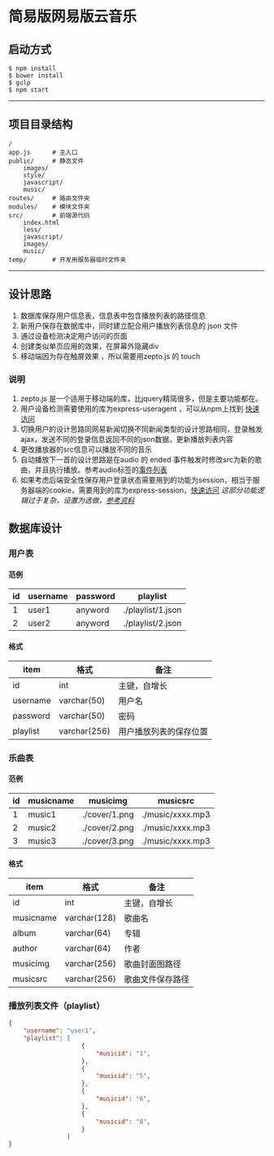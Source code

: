 # 简易版网易版云音乐

## 启动方式
```
$ npm install
$ bower install
$ gulp
$ npm start
```
----

## 项目目录结构

```
/
app.js      # 主入口
public/     # 静态文件
    images/
    style/
    javascript/
    music/
routes/     # 路由文件夹
modules/    # 模块文件夹
src/        # 前端源代码
    index.html
    less/
    javascript/
    images/
    music/
temp/       # 开发用服务器临时文件夹

```
-----

## 设计思路
1. 数据库保存用户信息表，信息表中包含播放列表的路径信息
2. 新用户保存在数据库中，同时建立配合用户播放列表信息的 json 文件
3. 通过设备检测决定用户访问的页面
4. 创建类似单页应用的效果，在屏幕外隐藏div
5. 移动端因为存在触屏效果 ，所以需要用zepto.js 的 touch




### 说明
1. zepto.js 是一个适用于移动端的库，比jquery精简很多，但是主要功能都在。
2. 用户设备检测需要使用的库为express-useragent ，可以从npm上找到 [快速访问](https://www.npmjs.com/package/express-useragent)
3. 切换用户的设计思路同网易新闻切换不同新闻类型的设计思路相同，登录触发ajax，发送不同的登录信息返回不同的json数据，更新播放列表内容
4. 更改播放器的src信息可以播放不同的音乐
6. 自动播放下一首的设计思路是在audio 的 ended 事件触发时修改src为新的歌曲，并且执行播放。参考audio标签的[事件列表](https://developer.mozilla.org/en-US/docs/Web/Guide/Events/Media_events)
5. 如果考虑后端安全性保存用户登录状态需要用到的功能为session，相当于服务器端的cookie，需要用到的库为express-session，[快速访问](https://www.npmjs.com/package/express-session)
*这部分功能逻辑过于复杂，设置为选做，[参考资料](http://wiki.jikexueyuan.com/project/node-lessons/cookie-session.html)*



## 数据库设计
### 用户表
#### 范例
id | username | password | playlist
---| -------- | -------- | --------
1  | user1    | anyword  | ./playlist/1.json
2  | user2    | anyword  | ./playlist/2.json

#### 格式
item | 格式     | 备注
---  | ----    | ---
id   | int     | 主键，自增长
username | varchar(50) | 用户名
password | varchar(50) | 密码
playlist | varchar(256)| 用户播放列表的保存位置

### 乐曲表
#### 范例

id | musicname | musicimg | musicsrc
---| --------- | -------- | --------
1  | music1    | ./cover/1.png | ./music/xxxx.mp3
2  | music2    | ./cover/2.png | ./music/xxxx.mp3
3  | music3    | ./cover/3.png | ./music/xxxx.mp3

#### 格式

item | 格式     | 备注
---  | ----              | ---
id        | int          | 主键，自增长
musicname | varchar(128) | 歌曲名
album     | varchar(64)  | 专辑
author    | varchar(64)  | 作者
musicimg  | varchar(256) | 歌曲封面图路径
musicsrc  | varchar(256) | 歌曲文件保存路径


### 播放列表文件（playlist）

``` json
{
    "username": "user1",
    "playlist": [
                    {
                        "musicid": "1",
                    },
                    {
                        "musicid": "5",
                    },
                    {
                        "musicid": "6",
                    },
                    {
                        "musicid": "8",
                    }
                ]
}
```
